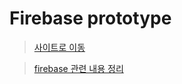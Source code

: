 # Firebase prototype

> [사이트로 이동](https://jacobko.info/chat-app-react-firebase/)

> [firebase 관련 내용 정리](https://jacobko.info/categories/firebase)
